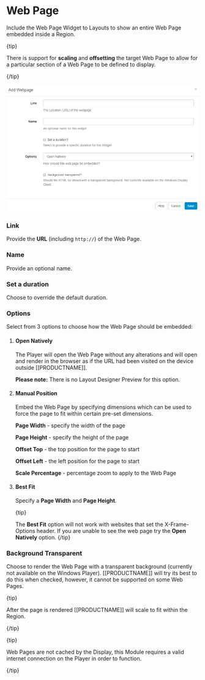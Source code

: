 <!--toc=widgets-->
# Web Page

Include the Web Page Widget to Layouts to show an entire Web Page embedded inside a Region. 

{tip}

There is support for **scaling** and **offsetting** the target Web Page to allow for a particular section of a Web Page to be defined to display.

{/tip}

![Add Webpage](img/media_webpage_add.png)

### Link

Provide the **URL** (including `http://`) of the Web Page.

### Name

Provide an optional name.

### Set a duration

Choose to override the default duration.

### Options

Select from 3 options to choose how the Web Page should be embedded:

1. #### **Open Natively**

   The Player will open the Web Page without any alterations and will open and render in the browser as if the URL had been visited on the device outside [[PRODUCTNAME]].

   **Please note:** There is no Layout Designer Preview for this option.

2. #### **Manual Position**

   Embed the Web Page by specifying dimensions which can be used to force the page to fit within certain pre-set dimensions.

   **Page Width** - specify the width of the page

   **Page Height** - specify the height of the page

   **Offset Top** - the top position for the page to start

   **Offset Left** - the left position for the page to start

   **Scale Percentage** - percentage zoom to apply to the Web Page

3. #### **Best Fit**

   Specify a **Page Width** and **Page Height**.

   {tip}

   The **Best Fit** option will not work with websites that set the X-Frame-Options header. If you are unable to see the web page try the **Open Natively** option.
   {/tip}

### Background Transparent

Choose to render the Web Page with a transparent background (currently not available on the Windows Player). [[PRODUCTNAME]] will try its best to do this when checked, however, it cannot be supported on some Web Pages.

{tip}

After the page is rendered [[PRODUCTNAME]] will scale to fit within the Region.

{/tip}

{tip}

Web Pages are not cached by the Display, this Module requires a valid internet connection on the Player in order to function.

{/tip}